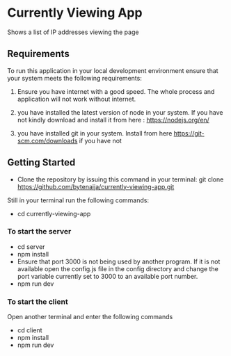 # Currently Viewing App

Shows a list of IP addresses viewing the page

## Requirements

To run this application in your local development environment ensure that your system meets the following requirements:

1. Ensure you have internet with a good speed. The whole process and application will not work without internet.

2. you have installed the latest version of node in your system. If you have not kindly download and install it from here : https://nodejs.org/en/

3. you have installed git in your system. Install from here https://git-scm.com/downloads if you have not



## Getting Started

- Clone the repository by issuing this command in your terminal: git clone https://github.com/bytenaija/currently-viewing-app.git

Still in your terminal run the following commands:
- cd currently-viewing-app

### To start the server 
- cd server
- npm install
- Ensure that port 3000 is not being used by another program. If it is not available open the config.js file in the config directory and change the port variable currently set to 3000 to an available port number.
- npm run dev


### To start the client
Open another terminal and enter the following commands
- cd client
- npm install
- npm run dev

